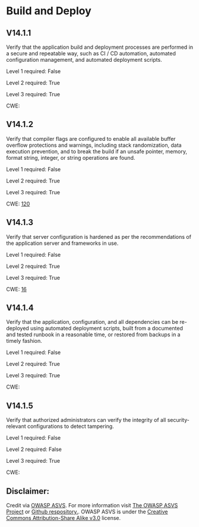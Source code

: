 # Build and Deploy

## V14.1.1

Verify that the application build and deployment processes are performed in a secure and repeatable way, such as CI / CD automation, automated configuration management, and automated deployment scripts.

Level 1 required: False

Level 2 required: True

Level 3 required: True

CWE: [](https://cwe.mitre.org/data/definitions/)

## V14.1.2

Verify that compiler flags are configured to enable all available buffer overflow protections and warnings, including stack randomization, data execution prevention, and to break the build if an unsafe pointer, memory, format string, integer, or string operations are found.

Level 1 required: False

Level 2 required: True

Level 3 required: True

CWE: [120](https://cwe.mitre.org/data/definitions/120)

## V14.1.3

Verify that server configuration is hardened as per the recommendations of the application server and frameworks in use.

Level 1 required: False

Level 2 required: True

Level 3 required: True

CWE: [16](https://cwe.mitre.org/data/definitions/16)

## V14.1.4

Verify that the application, configuration, and all dependencies can be re-deployed using automated deployment scripts, built from a documented and tested runbook in a reasonable time, or restored from backups in a timely fashion.

Level 1 required: False

Level 2 required: True

Level 3 required: True

CWE: [](https://cwe.mitre.org/data/definitions/)

## V14.1.5

Verify that authorized administrators can verify the integrity of all security-relevant configurations to detect tampering.

Level 1 required: False

Level 2 required: False

Level 3 required: True

CWE: [](https://cwe.mitre.org/data/definitions/)



## Disclaimer:

Credit via [OWASP ASVS](https://owasp.org/www-project-application-security-verification-standard/). For more information visit [The OWASP ASVS Project](https://owasp.org/www-project-application-security-verification-standard/) or [Github respository.](https://github.com/OWASP/ASVS). OWASP ASVS is under the [Creative Commons Attribution-Share Alike v3.0](https://creativecommons.org/licenses/by-sa/3.0/) license.
